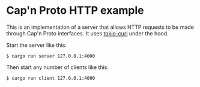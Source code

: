 # Cap'n Proto HTTP example

This is an implementation of a server
that allows HTTP requests to be made through Cap'n Proto interfaces.
It uses [tokio-curl](https://github.com/tokio-rs/tokio-curl) under the hood.

Start the server like this:

```
$ cargo run server 127.0.0.1:4000
```

Then start any number of clients like this:

```
$ cargo run client 127.0.0.1:4000
```